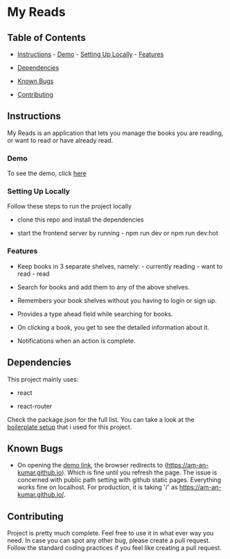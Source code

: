 # My Reads

## Table of Contents

- [Instructions](#instructions) - [Demo](#demo) - [Setting Up Locally](#setting-up-locally) - [Features](#features)

- [Dependencies](#dependencies)

- [Known Bugs](#known-bugs)
- [Contributing](#contributing)

## Instructions

My Reads is an application that lets you manage the books you are reading, or want to read or have already read.

### Demo

To see the demo, click [here](https://am-an-kumar.github.io/my-reads/)

### Setting Up Locally

Follow these steps to run the project locally

- clone this repo and install the dependencies

- start the frontend server by running - npm run dev or npm run dev:hot

### Features

- Keep books in 3 separate shelves, namely: - currently reading - want to read - read

- Search for books and add them to any of the above shelves.

- Remembers your book shelves without you having to login or sign up.

- Provides a type ahead field while searching for books.

- On clicking a book, you get to see the detailed information about it.

- Notifications when an action is complete.

## Dependencies

This project mainly uses:

- react

- react-router

Check the package.json for the full list. You can take a look at the [boilerplate setup](https://github.com/am-an-kumar/react-boilerplate) that i used for this project.

## Known Bugs

- On opening the [demo link](https://am-an-kumar.github.io/my-reads/), the browser redirects to (https://am-an-kumar.github.io). Which is fine until you refresh the page. The issue is concerned with public path setting with github static pages. Everything works fine on localhost. For production, it is taking '/' as https://am-an-kumar.github.io/.

## Contributing

Project is pretty much complete. Feel free to use it in what ever way you need. In case you can spot any other bug, please create a pull request. Follow the standard coding practices if you feel like creating a pull request.
